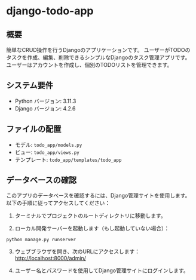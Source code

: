 # django-todo-app

## 概要

簡単なCRUD操作を行うDjangoのアプリケーションです。
ユーザーがTODOのタスクを作成、編集、削除できるシンプルなDjangoのタスク管理アプリです。
ユーザーはアカウントを作成し、個別のTODOリストを管理できます。

## システム要件

- Python バージョン: 3.11.3
- Django バージョン: 4.2.6

## ファイルの配置

- モデル: `todo_app/models.py`
- ビュー: `todo_app/views.py`
- テンプレート: `todo_app/templates/todo_app`


## データベースの確認

このアプリのデータベースを確認するには、Django管理サイトを使用します。以下の手順に従ってアクセスしてください：

1. ターミナルでプロジェクトのルートディレクトリに移動します。

2. ローカル開発サーバーを起動します（もし起動していない場合）：
```
python manage.py runserver
```

3. ウェブブラウザを開き、次のURLにアクセスします：[http://localhost:8000/admin/](http://localhost:8000/admin/)

4. ユーザー名とパスワードを使用してDjango管理サイトにログインします。
